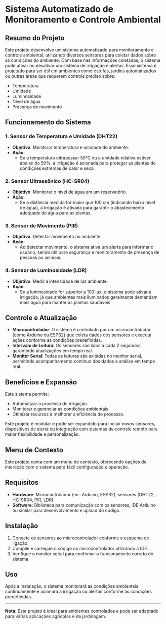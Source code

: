 # Sistema Automatizado de Monitoramento e Controle Ambiental

## Resumo do Projeto
Este projeto desenvolve um sistema automatizado para monitoramento e controle ambiental, utilizando diversos sensores para coletar dados sobre as condições do ambiente. Com base nas informações coletadas, o sistema pode ativar ou desativar um sistema de irrigação e alertas. Esse sistema é projetado para ser útil em ambientes como estufas, jardins automatizados ou outras áreas que requerem controle preciso sobre:

- Temperatura
- Umidade
- Luminosidade
- Nível de água
- Presença de movimento

## Funcionamento do Sistema
### 1. Sensor de Temperatura e Umidade (DHT22)
- **Objetivo**: Monitorar temperatura e umidade do ambiente.
- **Ação**: 
  - Se a temperatura ultrapassar 50°C ou a umidade relativa estiver abaixo de 50%, a irrigação é acionada para proteger as plantas de condições extremas de calor e seca.

### 2. Sensor Ultrassônico (HC-SR04)
- **Objetivo**: Monitorar o nível de água em um reservatório.
- **Ação**: 
  - Se a distância medida for maior que 100 cm (indicando baixo nível de água), a irrigação é ativada para garantir o abastecimento adequado de água para as plantas.

### 3. Sensor de Movimento (PIR)
- **Objetivo**: Detectar movimento no ambiente.
- **Ação**: 
  - Ao detectar movimento, o sistema ativa um alerta para informar o usuário, sendo útil para segurança e monitoramento de presença de pessoas ou animais.

### 4. Sensor de Luminosidade (LDR)
- **Objetivo**: Medir a intensidade de luz ambiente.
- **Ação**: 
  - Se a luminosidade for superior a 100 lux, o sistema pode ativar a irrigação, já que ambientes mais iluminados geralmente demandam mais água para manter as plantas saudáveis.

## Controle e Atualização
- **Microcontrolador**: O sistema é controlado por um microcontrolador (como Arduino ou ESP32) que coleta dados dos sensores e executa ações conforme as condições predefinidas.
- **Intervalo de Leitura**: Os sensores são lidos a cada 2 segundos, garantindo atualizações em tempo real.
- **Monitor Serial**: Todas as leituras são exibidas no monitor serial, permitindo acompanhamento contínuo dos dados e análise em tempo real.

## Benefícios e Expansão
Este sistema permite:
- Automatizar o processo de irrigação.
- Monitorar e gerenciar as condições ambientais.
- Otimizar recursos e melhorar a eficiência do processo.

Este projeto é modular e pode ser expandido para incluir novos sensores, dispositivos de alerta ou integração com sistemas de controle remoto para maior flexibilidade e personalização.

## Menu de Contexto
Este projeto conta com um menu de contexto, oferecendo opções de interação com o sistema para fácil configuração e operação.

## Requisitos
- **Hardware**: Microcontrolador (ex.: Arduino, ESP32), sensores (DHT22, HC-SR04, PIR, LDR)
- **Software**: Biblioteca para comunicação com os sensores, IDE Arduino ou similar para desenvolvimento e upload do código.

## Instalação
1. Conecte os sensores ao microcontrolador conforme o esquema de ligação.
2. Compile e carregue o código no microcontrolador utilizando a IDE.
3. Verifique o monitor serial para confirmar o funcionamento correto do sistema.

## Uso
Após a instalação, o sistema monitorará as condições ambientais continuamente e acionará a irrigação ou alertas conforme as condições predefinidas.

---

**Nota**: Este projeto é ideal para ambientes controlados e pode ser adaptado para várias aplicações agrícolas e de jardinagem.
